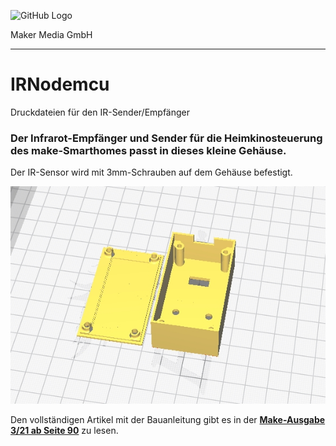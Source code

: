 ![GitHub Logo](http://www.heise.de/make/icons/make_logo.png)

Maker Media GmbH
*** 

# IRNodemcu
Druckdateien für den IR-Sender/Empfänger

### Der Infrarot-Empfänger und Sender für die Heimkinosteuerung des make-Smarthomes passt in dieses kleine Gehäuse.

Der IR-Sensor wird mit 3mm-Schrauben auf dem Gehäuse befestigt.

![Picture](https://github.com/MakeMagazinDE/IRNodemcu/blob/main/irnodemcu.jpg) 

Den vollständigen Artikel mit der Bauanleitung gibt es in der **[Make-Ausgabe 3/21 ab Seite 90](https://www.heise.de/select/make/2021/3/2104813271049490393)** zu lesen. 

